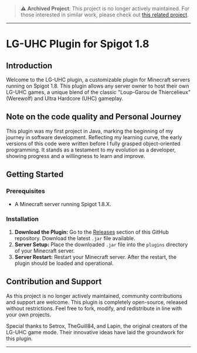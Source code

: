> :warning: **Archived Project**: This project is no longer actively maintained. For those interested in similar work, please check out [this related project](https://github.com/BGoodes/uhc).

---
# LG-UHC Plugin for Spigot 1.8

## Introduction
Welcome to the LG-UHC plugin, a customizable plugin for Minecraft servers running on Spigot 1.8. This plugin allows any server owner to host their own LG-UHC games, a unique blend of the classic "Loup-Garou de Thiercelieux" (Werewolf) and Ultra Hardcore (UHC) gameplay.

## Note on the code quality and Personal Journey
This plugin was my first project in Java, marking the beginning of my journey in software development. Reflecting my learning curve, the early versions of this code were written before I fully grasped object-oriented programming. It stands as a testament to my evolution as a developer, showing progress and a willingness to learn and improve.

## Getting Started

### Prerequisites
- A Minecraft server running Spigot 1.8.X.

### Installation
1. **Download the Plugin:** Go to the [Releases](https://github.com/BGoodes/lguhc-old/releases) section of this GitHub repository. Download the latest `.jar` file available.
2. **Server Setup:** Place the downloaded `.jar` file into the `plugins` directory of your Minecraft server.
3. **Server Restart:** Restart your Minecraft server. After the restart, the plugin should be loaded and operational.

## Contribution and Support
As this project is no longer actively maintained, community contributions and support are welcome. This plugin is completely open-source, released without restrictions. Feel free to fork, modify, and redistribute in line with your own projects.

Special thanks to Setrox, TheGuill84, and Lapin, the original creators of the LG-UHC game mode. Their innovative ideas have laid the groundwork for this plugin.

---


